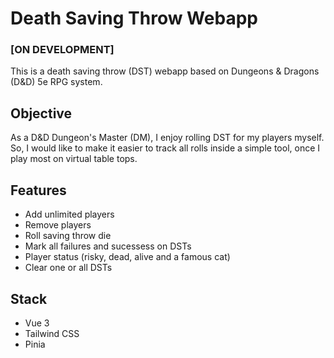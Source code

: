 # Death Saving Throw Webapp

### [ON DEVELOPMENT]

This is a death saving throw (DST) webapp based on Dungeons & Dragons (D&D) 5e RPG system.

## Objective

As a D&D Dungeon's Master (DM), I enjoy rolling DST for my players myself. So, I would like to make it easier to track all rolls inside a simple tool, once I play most on virtual table tops.

## Features

-   Add unlimited players
-   Remove players
-   Roll saving throw die
-   Mark all failures and sucessess on DSTs
-   Player status (risky, dead, alive and a famous cat)
-   Clear one or all DSTs

## Stack

-   Vue 3
-   Tailwind CSS
-   Pinia
